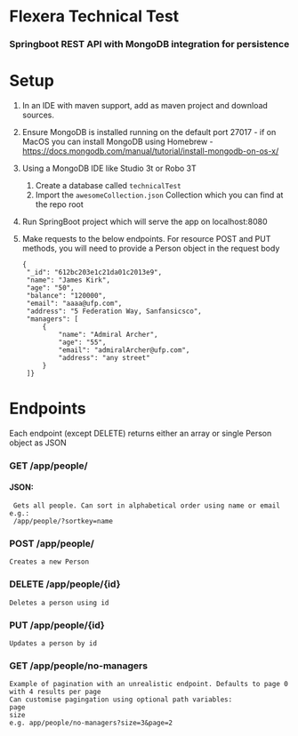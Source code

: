 # Flexera Technical Test

### Springboot REST API with MongoDB integration for persistence

# Setup

1. In an IDE with maven support, add as maven project and download sources.

2. Ensure MongoDB is installed running on the default port 27017 - if on MacOS you can install MongoDB using Homebrew - https://docs.mongodb.com/manual/tutorial/install-mongodb-on-os-x/

3. Using a MongoDB IDE like Studio 3t or Robo 3T
    1. Create a database called `technicalTest`
    2. Import the `awesomeCollection.json` Collection which you can find at the repo root

4. Run SpringBoot project which will serve the app on localhost:8080 
5. Make requests to the below endpoints. For resource POST and PUT methods, you will need to provide a Person object in the request body

       {
        "_id": "612bc203e1c21da01c2013e9",
        "name": "James Kirk",
        "age": "50",
        "balance": "120000",
        "email": "aaaa@ufp.com",
        "address": "5 Federation Way, Sanfansicsco",
        "managers": [
            {
                "name": "Admiral Archer",
                "age": "55",
                "email": "admiralArcher@ufp.com",
                "address": "any street"
            }
        ]}

# Endpoints
Each endpoint (except DELETE) returns either an array or single Person object as JSON

### GET /app/people/ 
#### JSON: 
     Gets all people. Can sort in alphabetical order using name or email e.g.:
     /app/people/?sortkey=name

### POST /app/people/
    Creates a new Person
### DELETE /app/people/{id}
    Deletes a person using id
### PUT /app/people/{id}
    Updates a person by id
### GET /app/people/no-managers
    Example of pagination with an unrealistic endpoint. Defaults to page 0 with 4 results per page
    Can customise pagingation using optional path variables:
    page
    size
    e.g. app/people/no-managers?size=3&page=2

